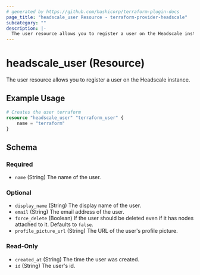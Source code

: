 ```yaml
---
# generated by https://github.com/hashicorp/terraform-plugin-docs
page_title: "headscale_user Resource - terraform-provider-headscale"
subcategory: ""
description: |-
  The user resource allows you to register a user on the Headscale instance.
---
```


# headscale_user (Resource)

The user resource allows you to register a user on the Headscale instance.

## Example Usage

```terraform
# Creates the user terraform
resource "headscale_user" "terraform_user" {
    name = "terraform"
}
```

<!-- schema generated by tfplugindocs -->
## Schema

### Required

- `name` (String) The name of the user.

### Optional

- `display_name` (String) The display name of the user.
- `email` (String) The email address of the user.
- `force_delete` (Boolean) If the user should be deleted even if it has nodes attached to it. Defaults to `false`.
- `profile_picture_url` (String) The URL of the user's profile picture.

### Read-Only

- `created_at` (String) The time the user was created.
- `id` (String) The user's id.

